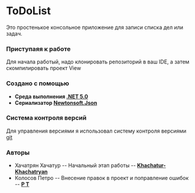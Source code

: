 # ToDoList
Это простенькое консольное приложение для записи списка дел или задач.
### Приступаяя к работе
Для начала работый, надо клонировать репозиторий в ваш IDE, а затем скомпилировать проект View
### Создано с помощью
* **Среда выполнения [.NET 5.0](https://ru.wikipedia.org/wiki/.NET_Framework)**
* **Сериализатор [Newtonsoft.Json](https://www.newtonsoft.com/json)**
### Система контроля версий
Для управления версиями я использовал систему контроля версиями [git](https://git-scm.com/)
### Авторы
* Хачатрян Хачатур -- Начальный этап работы -- **[Khachatur-Khachatryan](https://github.com/Khachatur-Khachatryan)**
* Колосов Петро -- Внесение правок в проект и поправление ошибок -- **[P T](https://github.com/kolosovpetro)**
